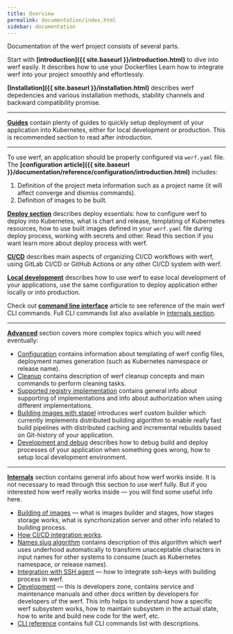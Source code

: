 ```yaml
---
title: Overview
permalink: documentation/index.html
sidebar: documentation
---
```


Documentation of the werf project consists of several parts.

Start with **[introduction]({{ site.baseurl }}/introduction.html)** to dive into werf easily. It describes how to use your Dockerfiles  Learn how to integrate werf into your project smoothly and effortlessly.

**[Installation]({{ site.baseurl }}/installation.html)** describes werf depedencies and various installation methods, stability channels and backward compatibility promise.

---

**[Guides](https://ru.werf.io/applications_guide_ru)** contain plenty of guides to quickly setup deployment of your application into Kubernetes,
either for local development or production. This is recommended section to read after _introduction_.

---

To use werf, an application should be properly configured via `werf.yaml` file. The **[configuration article]({{ site.baseurl }}/documentation/reference/configuration/introduction.html)** includes:

1. Definition of the project meta information such as a project name (it will affect converge and dismiss commands).
2. Definition of images to be built.

**[Deploy section]()** describes deploy essentials: how to configure werf to deploy into Kubernetes, what is chart and release, templating of Kubernetes resources, how to use built images defined in your `werf.yaml` file during deploy process, working with secrets and other. Read this section if you want learn more about deploy process with werf.

**[CI/CD]()** describes main aspects of organizing CI/CD workflows with werf, using GitLab CI/CD or GitHub Actions or any other CI/CD system with werf.

**[Local development]()** describes how to use werf to ease local development of your applications, use the same configuration to deploy application either locally or into production.

Check out **[command line interface]()** article to see reference of the main werf CLI commands. Full CLI commands list also available in [internals section]().

---

**[Advanced]()** section covers more complex topics which you will need eventually:
 - [Configuration]() contains information about templating of werf config files, deployment names generation (such as Kubernetes namespace or release name).
 - [Cleanup]() contains description of werf cleanup concepts and main commands to perform cleaning tasks.
 - [Supported registry implementation]() contains general info about supporting of implementations and info about authorization when using different implementations.
 - [Building images with stapel]() introduces werf custom builder which currently implements distributed building algorithm to enable really fast build pipelines with distributed caching and incremental rebuilds based on Git-history of your application.
 - [Development and debug]() describes how to debug build and deploy processes of your application when something goes wrong, how to setup local development environment.

---

**[Internals]()** section contains general info about how werf works inside. It is not necessary to read through this section to use werf fully. But if you interested how werf really works inside — you will find some useful info here.
 - [Building of images]() — what is images builder and stages, how stages storage works, what is syncrhonization server and other info related to building process.
 - [How CI/CD integration works]().
 - [Names slug algorithm]() contains description of this algorithm which werf uses underhood automatically to transform unacceptable characters in input names for other systems to consume (such as Kubernetes namespace, or release names).
 - [Integration with SSH agent]() — how to integrate ssh-keys with building process in werf.
 - [Development]() — this is developers zone, contains service and maintenance manuals and other docs written by developers for developers of the werf. This info helps to understand how a specific werf subsystem works, how to maintain subsystem in the actual state, how to write and build new code for the werf, etc.
 - [CLI reference]() contains full CLI commands list with descriptions.
